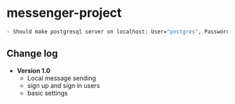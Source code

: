 # messenger-project

```bash
- Should make postgresql server on localhost: User="postgres", Password="1234", port="5432"
```

## Change log

- **Version 1.0**
  - Local message sending
  - sign up and sign in users
  - basic settings 
